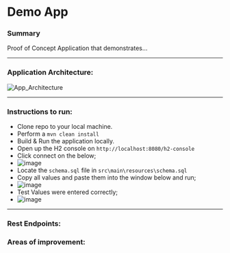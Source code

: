 # Demo App

### Summary

Proof of Concept Application that demonstrates...

---

### Application Architecture:
![App_Architecture](https://github.com/willhogan11/DemoApp/assets/8812314/5f952628-238e-42a3-82e8-19fb44c687ec)

---

### Instructions to run:
- Clone repo to your local machine.
- Perform a ```mvn clean install```
- Build & Run the application locally.
- Open up the H2 console on ```http://localhost:8080/h2-console```
- Click connect on the below;
- ![image](https://github.com/willhogan11/DemoApp/assets/8812314/da767c63-07f1-4a90-8729-231049f9d8c6)
- Locate the ```schema.sql``` file in ```src\main\resources\schema.sql```
- Copy all values and paste them into the window below and run;
- ![image](https://github.com/willhogan11/DemoApp/assets/8812314/988cbb83-fd23-4f67-9a2a-5c375573a6f7)
- Test Values were entered correctly;
- ![image](https://github.com/willhogan11/DemoApp/assets/8812314/d81ea392-8425-4b0a-84f6-13328eeca904)

---

### Rest Endpoints:

### Areas of improvement:
